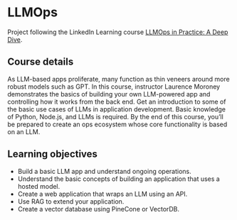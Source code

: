 # LLMOps

Project following the LinkedIn Learning course [LLMOps in Practice: A Deep Dive](https://www.linkedin.com/learning/llmops-in-practice-a-deep-dive?u=0).

## Course details

As LLM-based apps proliferate, many function as thin veneers around more robust models such as GPT. In this course, instructor Laurence Moroney demonstrates the basics of building your own LLM-powered app and controlling how it works from the back end. Get an introduction to some of the basic use cases of LLMs in application development. Basic knowledge of Python, Node.js, and LLMs is required. By the end of this course, you’ll be prepared to create an ops ecosystem whose core functionality is based on an LLM.

## Learning objectives

- Build a basic LLM app and understand ongoing operations.
- Understand the basic concepts of building an application that uses a hosted model.
- Create a web application that wraps an LLM using an API.
- Use RAG to extend your application.
- Create a vector database using PineCone or VectorDB.
